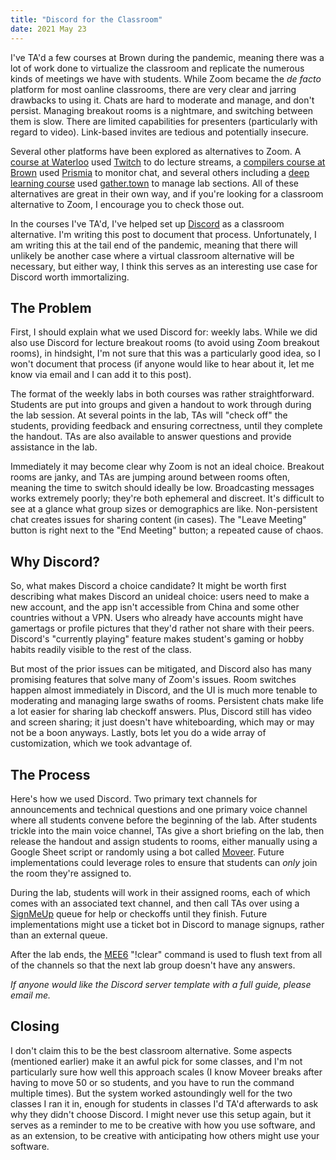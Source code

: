 ```yaml
---
title: "Discord for the Classroom"
date: 2021 May 23
---
```


I've TA'd a few courses at Brown during the pandemic, meaning there was a lot of work done to virtualize the classroom and replicate the numerous kinds of meetings we have with students. While Zoom became the _de facto_ platform for most oanline classrooms, there are very clear and jarring drawbacks to using it. Chats are hard to moderate and manage, and don't persist. Managing breakout rooms is a nightmare, and switching between them is slow. There are limited capabilities for presenters (particularly with regard to video). Link-based invites are tedious and potentially insecure.

Several other platforms have been explored as alternatives to Zoom. A [course at Waterloo](https://student.cs.uwaterloo.ca/~cs246e/F20/index.shtml) used [Twitch](https://twitch.tv/) to do lecture streams, a [compilers course at Brown](http://cs.brown.edu/courses/csci1260/spring-2021/) used [Prismia](https://prismia.chat/) to monitor chat, and several others including a [deep learning course](https://brown-deep-learning.github.io/dl-website-2020/index.html) used [gather.town](https://gather.town/) to manage lab sections. All of these alternatives are great in their own way, and if you're looking for a classroom alternative to Zoom, I encourage you to check those out.

In the courses I've TA'd, I've helped set up [Discord](http://discord.com/) as a classroom alternative. I'm writing this post to document that process. Unfortunately, I am writing this at the tail end of the pandemic, meaning that there will unlikely be another case where a virtual classroom alternative will be necessary, but either way, I think this serves as an interesting use case for Discord worth immortalizing.


## The Problem

First, I should explain what we used Discord for: weekly labs. While we did also use Discord for lecture breakout rooms (to avoid using Zoom breakout rooms), in hindsight, I'm not sure that this was a particularly good idea, so I won't document that process (if anyone would like to hear about it, let me know via email and I can add it to this post). 

The format of the weekly labs in both courses was rather straightforward. Students are put into groups and given a handout to work through during the lab session. At several points in the lab, TAs will "check off" the students, providing feedback and ensuring correctness, until they complete the handout. TAs are also available to answer questions and provide assistance in the lab.

Immediately it may become clear why Zoom is not an ideal choice. Breakout rooms are janky, and TAs are jumping around between rooms often, meaning the time to switch should ideally be low. Broadcasting messages works extremely poorly; they're both ephemeral and discreet. It's difficult to see at a glance what group sizes or demographics are like. Non-persistent chat creates issues for sharing content (in cases). The "Leave Meeting" button is right next to the "End Meeting" button; a repeated cause of chaos.


## Why Discord?

So, what makes Discord a choice candidate? It might be worth first describing what makes Discord an unideal choice: users need to make a new account, and the app isn't accessible from China and some other countries without a VPN. Users who already have accounts might have gamertags or profile pictures that they'd rather not share with their peers. Discord's "currently playing" feature makes student's gaming or hobby habits readily visible to the rest of the class.

But most of the prior issues can be mitigated, and Discord also has many promising features that solve many of Zoom's issues. Room switches happen almost immediately in Discord, and the UI is much more tenable to moderating and managing large swaths of rooms. Persistent chats make life a lot easier for sharing lab checkoff answers. Plus, Discord still has video and screen sharing; it just doesn't have whiteboarding, which may or may not be a boon anyways. Lastly, bots let you do a wide array of customization, which we took advantage of.


## The Process

Here's how we used Discord. Two primary text channels for announcements and technical questions and one primary voice channel where all students convene before the beginning of the lab. After students trickle into the main voice channel, TAs give a short briefing on the lab, then release the handout and assign students to rooms, either manually using a Google Sheet script or randomly using a bot called [Moveer](https://top.gg/bot/400724460203802624). Future implementations could leverage roles to ensure that students can _only_ join the room they're assigned to.

During the lab, students will work in their assigned rooms, each of which comes with an associated text channel, and then call TAs over using a [SignMeUp](https://signmeup.cs.brown.edu/) queue for help or checkoffs until they finish. Future implementations might use a ticket bot in Discord to manage signups, rather than an external queue.

After the lab ends, the [MEE6](https://mee6.xyz/) "!clear" command is used to flush text from all of the channels so that the next lab group doesn't have any answers.

_If anyone would like the Discord server template with a full guide, please email me._


## Closing

I don't claim this to be the best classroom alternative. Some aspects (mentioned earlier) make it an awful pick for some classes, and I'm not particularly sure how well this approach scales (I know Moveer breaks after having to move 50 or so students, and you have to run the command multiple times). But the system worked astoundingly well for the two classes I ran it in, enough for students in classes I'd TA'd afterwards to ask why they didn't choose Discord. I might never use this setup again, but it serves as a reminder to me to be creative with how you use software, and as an extension, to be creative with anticipating how others might use your software.
